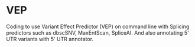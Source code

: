 # VEP
Coding to use Variant Effect Predictor (VEP) on command line with Splicing predictors such as dbscSNV, MaxEntScan, SpliceAI. And also annotating 5' UTR variants with 5' UTR annotator. 
